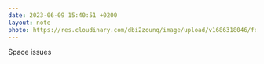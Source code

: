 ```yaml
---
date: 2023-06-09 15:40:51 +0200
layout: note
photo: https://res.cloudinary.com/dbi2zounq/image/upload/v1686318046/fdkmztifttfy61cijvis.jpg
---
```

Space issues
